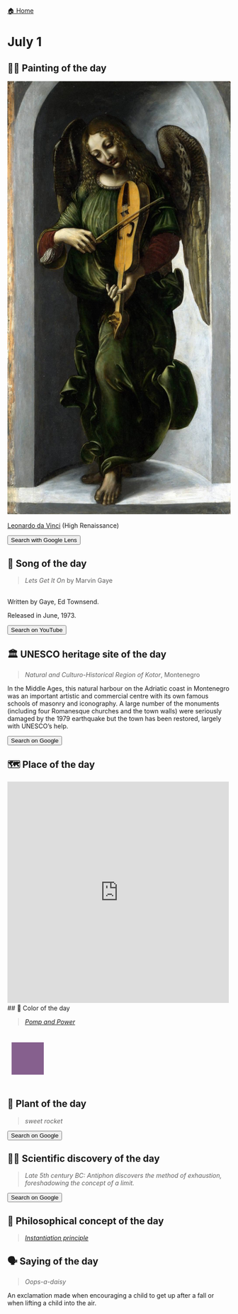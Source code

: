 
[🏠 Home](../../index.md)

# July 1

## 🧑‍🎨 Painting of the day

<img width="600" src="../img/Leonardo_da_Vinci_3.jpg">

[Leonardo da Vinci](http://en.wikipedia.org/wiki/Leonardo_da_Vinci) (High Renaissance)

<button class="btn btn-success"
onclick=" window.open('https://lens.google.com/uploadbyurl?url=https://iretes.github.io/one-a-day/data/img/Leonardo_da_Vinci_3.jpg','_blank')">
Search with Google Lens
</button>

## 🎼 Song of the day

> *Lets Get It On*
by Marvin Gaye

<br />Written by Gaye, Ed Townsend.

Released in June, 1973.

<button class="btn btn-success"
onclick=" window.open('http://www.youtube.com/search?q=Lets Get It On by Marvin Gaye','_blank')">
Search on YouTube
</button>

## 🏛️ UNESCO heritage site of the day

> *Natural and Culturo-Historical Region of Kotor*, Montenegro

<p>In the Middle Ages, this natural harbour on the Adriatic coast in Montenegro was an important artistic and commercial centre with its own famous schools of masonry and iconography. A large number of the monuments (including four Romanesque churches and the town walls) were seriously damaged by the 1979 earthquake but the town has been restored, largely with UNESCO’s help.</p>

<button class="btn btn-success"
onclick=" window.open('http://www.google.com/search?q=Natural and Culturo-Historical Region of Kotor','_blank')">
Search on Google
</button>

## 🗺️ Place of the day

<iframe
src="https://www.mapcrunch.com"
name="mapcrunch"
width="500"
height="500"
allowTransparency="true"
scrolling="no"
frameborder="0"
>
</iframe>
## 🎨 Color of the day

> *[Pomp and Power](https://en.wikipedia.org/wiki/Shades_of_purple#Pomp_and_Power)*

<div style="color:#86608E; font-size: 100px;">&#9632;</div>

## 🌿 Plant of the day

> *sweet rocket*

<button class="btn btn-success"
onclick=" window.open('http://www.google.com/search?q=sweet rocket','_blank')">
Search on Google
</button>

## 🧑‍🔬 Scientific discovery of the day

> *Late 5th century BC: Antiphon discovers the method of exhaustion, foreshadowing the concept of a limit.*

<button class="btn btn-success"
onclick=" window.open('http://www.google.com/search?q=Late 5th century BC: Antiphon discovers the method of exhaustion, foreshadowing the concept of a limit.','_blank')"> 
Search on Google
</button>

## 💭 Philosophical concept of the day

> *[Instantiation principle](https://en.wikipedia.org/wiki/Instantiation_principle)*

## 🗣️ Saying of the day

> *Oops-a-daisy*

An exclamation made when encouraging a child to get up after a fall or when lifting a child into the air.
